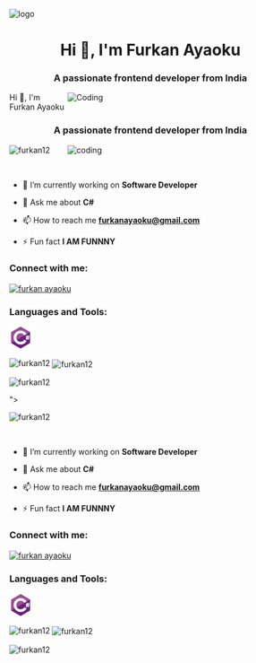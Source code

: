 ![logo](https://avatars.githubusercontent.com/u/116460358?s=400&u=05412fe204877d8c5891d24171ec489f4fdc4b24&v=4)
<h1 align="center">Hi 👋, I'm Furkan Ayaoku</h1>
<h3 align="center">A passionate frontend developer from India</h3>
<img align="right" alt="Coding" width="400" src="<h1 align="center">Hi 👋, I'm Furkan Ayaoku</h1>
<h3 align="center">A passionate frontend developer from India</h3>
<img align="right" alt="coding" width="400" src="https://miro.medium.com/max/1360/1*IRGHmiGsa16stedQvIaZfw.gif">


<p align="left"> <img src="https://komarev.com/ghpvc/?username=furkan12&label=Profile%20views&color=0e75b6&style=flat" alt="furkan12" /> </p>

<p align="left"> <a href="https://twitter.com/" target="blank"><img src="https://img.shields.io/twitter/follow/?logo=twitter&style=for-the-badge" alt="" /></a> </p>

- 🔭 I’m currently working on **Software Developer**

- 💬 Ask me about **C#**

- 📫 How to reach me **furkanayaoku@gmail.com**

- ⚡ Fun fact **I AM FUNNNY**

<h3 align="left">Connect with me:</h3>
<p align="left">
<a href="https://linkedin.com/in/furkan ayaoku" target="blank"><img align="center" src="https://raw.githubusercontent.com/rahuldkjain/github-profile-readme-generator/master/src/images/icons/Social/linked-in-alt.svg" alt="furkan ayaoku" height="30" width="40" /></a>
</p>

<h3 align="left">Languages and Tools:</h3>
<p align="left"> <a href="https://www.w3schools.com/cs/" target="_blank" rel="noreferrer"> <img src="https://raw.githubusercontent.com/devicons/devicon/master/icons/csharp/csharp-original.svg" alt="csharp" width="40" height="40"/> </a> </p>

<p><img align="left" src="https://github-readme-stats.vercel.app/api/top-langs?username=furkan12&show_icons=true&locale=en&layout=compact" alt="furkan12" /></p>

<p>&nbsp;<img align="center" src="https://github-readme-stats.vercel.app/api?username=furkan12&show_icons=true&locale=en" alt="furkan12" /></p>

<p><img align="center" src="https://github-readme-streak-stats.herokuapp.com/?user=furkan12&" alt="furkan12" /></p>
">


<p align="left"> <img src="https://komarev.com/ghpvc/?username=furkan12&label=Profile%20views&color=0e75b6&style=flat" alt="furkan12" /> </p>

<p align="left"> <a href="https://twitter.com/" target="blank"><img src="https://img.shields.io/twitter/follow/?logo=twitter&style=for-the-badge" alt="" /></a> </p>

- 🔭 I’m currently working on **Software Developer**

- 💬 Ask me about **C#**

- 📫 How to reach me **furkanayaoku@gmail.com**

- ⚡ Fun fact **I AM FUNNNY**

<h3 align="left">Connect with me:</h3>
<p align="left">
<a href="https://linkedin.com/in/furkan ayaoku" target="blank"><img align="center" src="https://raw.githubusercontent.com/rahuldkjain/github-profile-readme-generator/master/src/images/icons/Social/linked-in-alt.svg" alt="furkan ayaoku" height="30" width="40" /></a>
</p>

<h3 align="left">Languages and Tools:</h3>
<p align="left"> <a href="https://www.w3schools.com/cs/" target="_blank" rel="noreferrer"> <img src="https://raw.githubusercontent.com/devicons/devicon/master/icons/csharp/csharp-original.svg" alt="csharp" width="40" height="40"/> </a> </p>

<p><img align="left" src="https://github-readme-stats.vercel.app/api/top-langs?username=furkan12&show_icons=true&locale=en&layout=compact" alt="furkan12" /></p>

<p>&nbsp;<img align="center" src="https://github-readme-stats.vercel.app/api?username=furkan12&show_icons=true&locale=en" alt="furkan12" /></p>

<p><img align="center" src="https://github-readme-streak-stats.herokuapp.com/?user=furkan12&" alt="furkan12" /></p>
